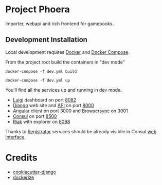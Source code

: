 # Project Phoera
Importer, webapi and rich frontend for gamebooks.


## Development Installation

Local development requires [Docker](https://www.docker.com/products/overview)
and [Docker Compose](https://github.com/docker/compose/releases).

From the project root build the containers in "dev mode"

`docker-compose -f dev.yml build`

`docker-compose -f dev.yml up`

You'll find all the services up and running in dev mode:

* [Luigi](https://pypi.python.org/pypi/luigi) dashboard on port [8082](http:://127.0.0.1:8082)
* [Django](https://www.djangoproject.com/) web site and [API](http://www.django-rest-framework.org/) on port [8000](http://127.0.0.1:8000)
* [Angular](https://angular.io/) client on port [3000](http://127.0.0.1:3000) and [Browsersync](https://browsersync.io/) on [3001](http://127.0.0.1:3001)
* [Consul](https://www.consul.io) on port [8500](http://127.0.0.1:8500)
* [Riak](http://basho.com/products/riak-kv/) with explorer on [8098](http://127.0.0.1:8098/admin/)

Thanks to [Registrator](http://gliderlabs.com/registrator) services should be already visibile in Consul [web interface](http://127.0.0.1:8500/ui/).


# Credits

* [cookiecutter-django](https://github.com/pydanny/cookiecutter-django)
* [dockerize](https://github.com/jwilder/dockerize)
